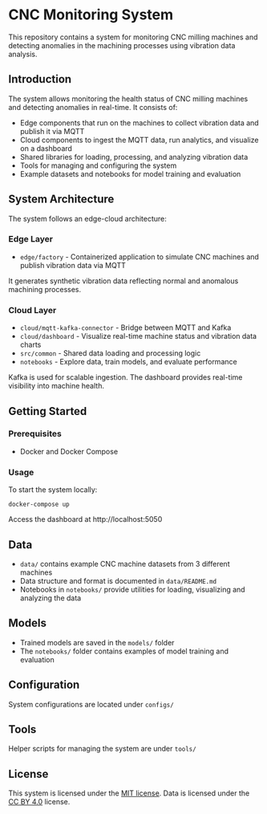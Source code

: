 # CNC Monitoring System

This repository contains a system for monitoring CNC milling machines and detecting anomalies in the machining processes using vibration data analysis.

## Introduction

The system allows monitoring the health status of CNC milling machines and detecting anomalies in real-time. It consists of:

- Edge components that run on the machines to collect vibration data and publish it via MQTT
- Cloud components to ingest the MQTT data, run analytics, and visualize on a dashboard
- Shared libraries for loading, processing, and analyzing vibration data
- Tools for managing and configuring the system
- Example datasets and notebooks for model training and evaluation

## System Architecture

The system follows an edge-cloud architecture:

### Edge Layer

- `edge/factory` - Containerized application to simulate CNC machines and publish vibration data via MQTT

It generates synthetic vibration data reflecting normal and anomalous machining processes.

### Cloud Layer  

- `cloud/mqtt-kafka-connector` - Bridge between MQTT and Kafka 
- `cloud/dashboard` - Visualize real-time machine status and vibration data charts
- `src/common` - Shared data loading and processing logic
- `notebooks` - Explore data, train models, and evaluate performance

Kafka is used for scalable ingestion. The dashboard provides real-time visibility into machine health.

## Getting Started

### Prerequisites

- Docker and Docker Compose

### Usage

To start the system locally:
```
docker-compose up
```
Access the dashboard at http://localhost:5050

## Data

- `data/` contains example CNC machine datasets from 3 different machines
- Data structure and format is documented in `data/README.md` 
- Notebooks in `notebooks/` provide utilities for loading, visualizing and analyzing the data

## Models

- Trained models are saved in the `models/` folder
- The `notebooks/` folder contains examples of model training and evaluation

## Configuration

System configurations are located under `configs/`

## Tools

Helper scripts for managing the system are under `tools/`

## License

This system is licensed under the [MIT license](LICENSE). Data is licensed under the [CC BY 4.0](data/License.txt) license.